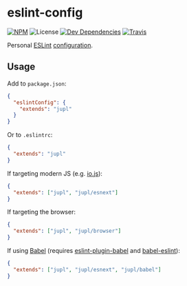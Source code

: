# eslint-config
[![NPM](http://img.shields.io/npm/v/eslint-config-jupl.svg?style=flat-square)](https://www.npmjs.org/package/eslint-config-jupl)
![License](http://img.shields.io/npm/l/eslint-config-jupl.svg?style=flat-square)
[![Dev Dependencies](http://img.shields.io/david/dev/jupl/eslint-config.svg?style=flat-square)](https://david-dm.org/jupl/eslint-config#info=devDependencies)
[![Travis](http://img.shields.io/travis/jupl/eslint-config.svg?style=flat-square&label=travis)](https://travis-ci.org/jupl/eslint-config)

Personal [ESLint](http://eslint.org/)
[configuration](http://eslint.org/docs/developer-guide/shareable-configs.html).

## Usage

Add to  `package.json`:

```json
{
  "eslintConfig": {
    "extends": "jupl"
  }
}
```

Or to `.eslintrc`:

```json
{
  "extends": "jupl"
}
```

If targeting modern JS (e.g. [io.js](https://iojs.org/)):

```json
{
  "extends": ["jupl", "jupl/esnext"]
}
```

If targeting the browser:

```json
{
  "extends": ["jupl", "jupl/browser"]
}
```

If using [Babel](http://babeljs.io/) (requires
[eslint-plugin-babel](babel/eslint-plugin-babel) and
[babel-eslint](babel/babel-eslint)):

```json
{
  "extends": ["jupl", "jupl/esnext", "jupl/babel"]
}
```
